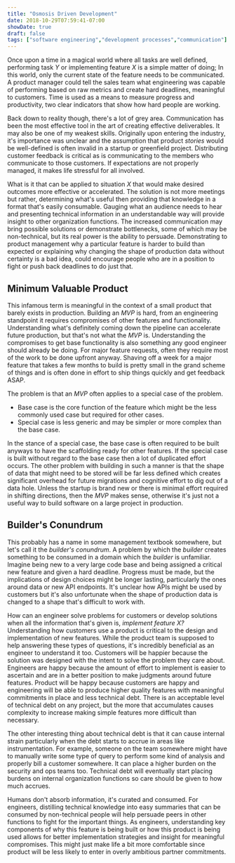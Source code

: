 ```yaml
---
title: "Osmosis Driven Development"
date: 2018-10-29T07:59:41-07:00
showDate: true
draft: false
tags: ["software engineering","development processes","communication"]
---
```

Once upon a time in a magical world where all tasks are well defined, performing task _Y_ or implementing feature _X_ is a simple matter of doing;
In this world, only the current state of the feature needs to be communicated.
A product manager could tell the sales team what engineering was capable of performing based on raw metrics and create hard deadlines, meaningful to customers.
Time is used as a means to measure progress and productivity, two clear indicators that show how hard people are working.

Back down to reality though, there's a lot of grey area.
Communication has been the most effective tool in the art of creating effective deliverables.
It may also be one of my weakest skills.
Originally upon entering the industry, it's importance was unclear and the assumption that product _stories_ would be well-defined is often invalid in a startup or greenfield project.
Distributing customer feedback is critical as is communicating to the members who communicate to those customers.
If expectations are not properly managed, it makes life stressful for all involved.

What is it that can be applied to situation _X_ that would make desired outcomes more effective or accelerated.
The solution is not more meetings but rather, determining what's useful then providing that knowledge in a format that's easily consumable.
Gauging what an audience needs to hear and presenting technical information in an understandable way will provide insight to other organization functions.
The increased communication may bring possible solutions or demonstrate bottlenecks, some of which may be non-technical, but its real power is the ability to persuade.
Demonstrating to product management why a particular feature is harder to build than expected or explaining why changing the shape of production data without certainty is a bad idea, could encourage people who are in a position to fight or push back deadlines to do just that.

## Minimum Valuable Product

This infamous term is meaningful in the context of a small product that barely exists in production.
Building an _MVP_ is hard, from an engineering standpoint it requires compromises of other features and functionality.
Understanding what's definitely coming down the pipeline can accelerate future production, but that's not what the _MVP_ is.
Understanding the compromises to get base functionality is also something any good engineer should already be doing.
For major feature requests, often they require most of the work to be done upfront anyway.
Shaving off a week for a major feature that takes a few months to build is pretty small in the grand scheme of things and is often done in effort to ship things quickly and get feedback ASAP.

The problem is that an _MVP_ often applies to a special case of the problem.

* Base case is the core function of the feature which might be the less commonly used case but required for other cases.
* Special case is less generic and may be simpler or more complex than the base case.

In the stance of a special case, the base case is often required to be built anyways to have the scaffolding ready for other features.
If the special case is built without regard to the base case then a lot of duplicated effort occurs.
The other problem with building in such a manner is that the shape of data that might need to be stored will be far less defined which creates significant overhead for future migrations and cognitive effort to dig out of a data hole.
Unless the startup is brand new or there is minimal effort required in shifting directions, then the _MVP_ makes sense, otherwise it's just not a useful way to build software on a large project in production.

## Builder's Conundrum

This probably has a name in some management textbook somewhere, but let's call it the _builder's conundrum_.
A problem by which the _builder_ creates something to be consumed in a domain which the _builder_ is unfamiliar.
Imagine being new to a very large code base and being assigned a critical new feature and given a hard deadline.
Progress must be made, but the implications of design choices might be longer lasting, particularly the ones around data or new API endpoints.
It's unclear how APIs might be used by customers but it's also unfortunate when the shape of production data is changed to a shape that's difficult to work with.

How can an engineer solve problems for customers or develop solutions when all the information that's given is, _implement feature X?_
Understanding how customers use a product is critical to the design and implementation of new features.
While the product team is supposed to help answering these types of questions, it's incredibly beneficial as an engineer to understand it too.
Customers will be happier because the solution was designed with the intent to solve the problem they care about.
Engineers are happy because the amount of effort to implement is easier to ascertain and are in a better position to make judgments around future features.
Product will be happy because customers are happy and engineering will be able to produce higher quality features with meaningful commitments in place and less technical debt.
There is an acceptable level of technical debt on any project, but the more that accumulates causes complexity to increase making simple features more difficult than necessary.

The other interesting thing about technical debt is that it can cause internal strain particularly when the debt starts to accrue in areas like instrumentation.
For example, someone on the team somewhere might have to manually write some type of query to perform some kind of analysis and properly bill a customer somewhere.
It can place a higher burden on the security and ops teams too.
Technical debt will eventually start placing burdens on internal organization functions so care should be given to how much accrues.

Humans don't absorb information, it's curated and consumed.
For engineers, distilling technical knowledge into easy summaries that can be consumed by non-technical people will help persuade peers in other functions to fight for the important things.
As engineers, understanding key components of why this feature is being built or how this product is being used allows for better implementation strategies and insight for meaningful compromises.
This might just make life a bit more comfortable since product will be less likely to enter in overly ambitious partner commitments.
